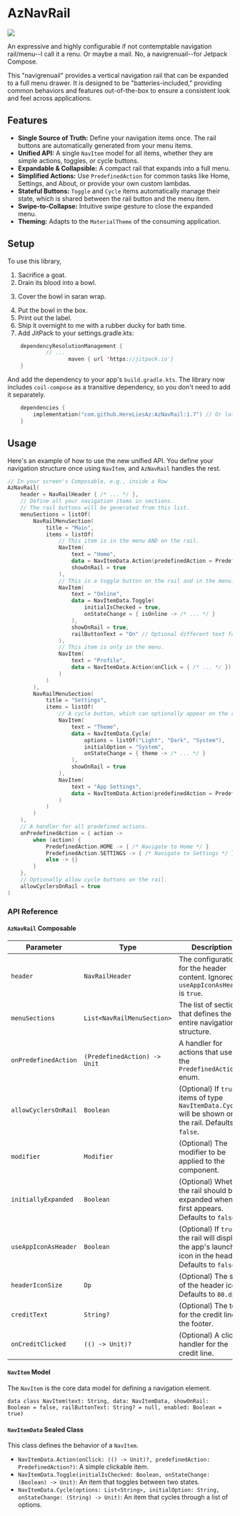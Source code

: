 # AzNavRail

[![](https://jitpack.io/v/HereLiesAz/AzNavRail.svg)](https://jitpack.io/#HereLiesAz/AzNavRail)

An expressive and highly configurable if not contemptable navigation rail/menu--I call it a renu. Or maybe a mail. No, a navigrenuail--for Jetpack Compose.

This "navigrenuail" provides a vertical navigation rail that can be expanded to a full menu drawer. It is designed to be "batteries-included," providing common behaviors and features out-of-the-box to ensure a consistent look and feel across applications.

## Features

-   **Single Source of Truth:** Define your navigation items once. The rail buttons are automatically generated from your menu items.
-   **Unified API:** A single `NavItem` model for all items, whether they are simple actions, toggles, or cycle buttons.
-   **Expandable & Collapsible:** A compact rail that expands into a full menu.
-   **Simplified Actions:** Use `PredefinedAction` for common tasks like Home, Settings, and About, or provide your own custom lambdas.
-   **Stateful Buttons:** `Toggle` and `Cycle` items automatically manage their state, which is shared between the rail button and the menu item.
-   **Swipe-to-Collapse:** Intuitive swipe gesture to close the expanded menu.
-   **Theming:** Adapts to the `MaterialTheme` of the consuming application.

## Setup

To use this library, 

1) Sacrifice a goat. 
2) Drain its blood into a bowl.
3. Cover the bowl in saran wrap.
4) Put the bowl in the box.
5) Print out the label.
6) Ship it overnight to me with a rubber ducky for bath time.
7) Add JitPack to your settings.gradle.kts:

```kotlin
    dependencyResolutionManagement {
            // ...
                   maven { url 'https://jitpack.io'}
    }
```

And add the dependency to your app's `build.gradle.kts`. The library now includes `coil-compose` as a transitive dependency, so you don't need to add it separately.

```kotlin
    dependencies {
        implementation("com.github.HereLiesAz:AzNavRail:1.7") // Or latest version
    }
```


## Usage

Here's an example of how to use the new unified API. You define your navigation structure once using `NavItem`, and `AzNavRail` handles the rest.

```kotlin
// In your screen's Composable, e.g., inside a Row
AzNavRail(
    header = NavRailHeader { /* ... */ },
    // Define all your navigation items in sections.
    // The rail buttons will be generated from this list.
    menuSections = listOf(
        NavRailMenuSection(
            title = "Main",
            items = listOf(
                // This item is in the menu AND on the rail.
                NavItem(
                    text = "Home",
                    data = NavItemData.Action(predefinedAction = PredefinedAction.HOME),
                    showOnRail = true
                ),
                // This is a toggle button on the rail and in the menu.
                NavItem(
                    text = "Online",
                    data = NavItemData.Toggle(
                        initialIsChecked = true,
                        onStateChange = { isOnline -> /* ... */ }
                    ),
                    showOnRail = true,
                    railButtonText = "On" // Optional different text for the rail
                ),
                // This item is only in the menu.
                NavItem(
                    text = "Profile",
                    data = NavItemData.Action(onClick = { /* ... */ })
                )
            )
        ),
        NavRailMenuSection(
            title = "Settings",
            items = listOf(
                // A cycle button, which can optionally appear on the rail.
                NavItem(
                    text = "Theme",
                    data = NavItemData.Cycle(
                        options = listOf("Light", "Dark", "System"),
                        initialOption = "System",
                        onStateChange = { theme -> /* ... */ }
                    ),
                    showOnRail = true
                ),
                NavItem(
                    text = "App Settings",
                    data = NavItemData.Action(predefinedAction = PredefinedAction.SETTINGS)
                )
            )
        )
    ),
    // A handler for all predefined actions.
    onPredefinedAction = { action ->
        when (action) {
            PredefinedAction.HOME -> { /* Navigate to Home */ }
            PredefinedAction.SETTINGS -> { /* Navigate to Settings */ }
            else -> {}
        }
    },
    // Optionally allow cycle buttons on the rail.
    allowCyclersOnRail = true
)
```

### API Reference

#### `AzNavRail` Composable

| Parameter            | Type                               | Description                                                                                                                              |
| -------------------- | ---------------------------------- | ---------------------------------------------------------------------------------------------------------------------------------------- |
| `header`             | `NavRailHeader`                    | The configuration for the header content. Ignored if `useAppIconAsHeader` is `true`.                                                     |
| `menuSections`       | `List<NavRailMenuSection>`         | The list of sections that defines the entire navigation structure.                                                                       |
| `onPredefinedAction` | `(PredefinedAction) -> Unit`       | A handler for actions that use the `PredefinedAction` enum.                                                                              |
| `allowCyclersOnRail` | `Boolean`                          | (Optional) If `true`, items of type `NavItemData.Cycle` will be shown on the rail. Defaults to `false`.                                  |
| `modifier`           | `Modifier`                         | (Optional) The modifier to be applied to the component.                                                                                  |
| `initiallyExpanded`  | `Boolean`                          | (Optional) Whether the rail should be expanded when it first appears. Defaults to `false`.                                               |
| `useAppIconAsHeader` | `Boolean`                          | (Optional) If `true`, the rail will display the app's launcher icon in the header. Defaults to `false`.                                  |
| `headerIconSize`     | `Dp`                               | (Optional) The size of the header icon. Defaults to `80.dp`.                                                                             |
| `creditText`         | `String?`                          | (Optional) The text for the credit line in the footer.                                                                                   |
| `onCreditClicked`    | `(() -> Unit)?`                    | (Optional) A click handler for the credit line.                                                                                          |

#### `NavItem` Model

The `NavItem` is the core data model for defining a navigation element.

`data class NavItem(text: String, data: NavItemData, showOnRail: Boolean = false, railButtonText: String? = null, enabled: Boolean = true)`

#### `NavItemData` Sealed Class

This class defines the behavior of a `NavItem`.

-   `NavItemData.Action(onClick: (() -> Unit)?, predefinedAction: PredefinedAction?)`: A simple clickable item.
-   `NavItemData.Toggle(initialIsChecked: Boolean, onStateChange: (Boolean) -> Unit)`: An item that toggles between two states.
-   `NavItemData.Cycle(options: List<String>, initialOption: String, onStateChange: (String) -> Unit)`: An item that cycles through a list of options.
